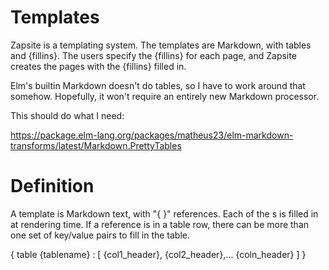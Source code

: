 # Templates

Zapsite is a templating system. The templates are Markdown, with
tables and {fillins}. The users specify the {fillins} for each page,
and Zapsite creates the pages with the {fillins} filled in.

Elm's builtin Markdown doesn't do tables, so I have to work around
that somehow. Hopefully, it won't require an entirely new Markdown
processor.

This should do what I need:

https://package.elm-lang.org/packages/matheus23/elm-markdown-transforms/latest/Markdown.PrettyTables

# Definition

A template is Markdown text, with "{ <name> }" references. Each of the
<name>s is filled in at rendering time. If a reference is in a table
row, there can be more than one set of key/value pairs to fill in the
table.

{ table {tablename} : [ {col1_header}, {col2_header},... {coln_header} ]
}

